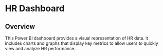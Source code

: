 # HR Dashboard

## Overview

This Power BI dashboard provides a visual representation of HR data. It includes charts and graphs that display key metrics to allow users to quickly view and analyze HR performance.

